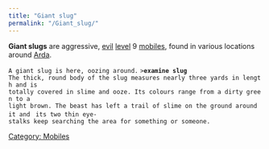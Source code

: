 ```yaml
---
title: "Giant slug"
permalink: "/Giant_slug/"
---
```


**Giant slugs** are aggressive, [evil](evil "wikilink")
[level](level "wikilink") 9 [mobiles](mobile "wikilink"), found in
various locations around [Arda](Arda "wikilink").

`A giant slug is here, oozing around.`
`>`**`examine slug`**
`The thick, round body of the slug measures nearly three yards in length and is`
`totally covered in slime and ooze. Its colours range from a dirty green to a`
`light brown. The beast has left a trail of slime on the ground around it and `
`its two thin eye-stalks keep searching the area for something or someone.`

[Category: Mobiles](Category:_Mobiles "wikilink")